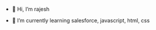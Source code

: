 - 👋 Hi, I’m rajesh

- 🌱 I’m currently learning salesforce, javascript, html, css


<!---
rajesh521/rajesh521 is a ✨ special ✨ repository because its `README.md` (this file) appears on your GitHub profile.
You can click the Preview link to take a look at your changes.
--->
